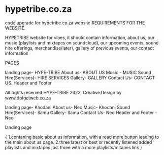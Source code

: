 # hypetribe.co.za
code upgrade for hypetribe.co.za website 
REQUIREMENTS FOR THE WEBSITE. 

HYPETRIBE website for vibes, it should contain information, about us, our music (playlists 
and mixtapes on soundcloud), our upcoming events, sound hire offerings, merchandise(later), gallery of previous events, our contact information


PAGES 

landing page- HYPE-TRIBE
About us- ABOUT US
Music - MUSIC
Sound Hire(Services)- HIRE SERVICES
Gallery- GALLERY
Contact Us- CONTACT US.
Header and Footer 

All rights reserved HYPE-TRIBE 2023, Creative Design by <Link> www.dotgetweb.co.za 


landing page- Khodani 
About us- Neo
Music- Khodani
Sound Hire(Services)- Samu
Gallery- Samu
Contact Us- Neo 
Header and Footer - Neo 

landing page

{
1.contaning basic about us information, with a read more button leading to the main about us page.
2.three latest or best or recently listened added playlists and mixtapes just three with a more playlists/mitapes link
}


